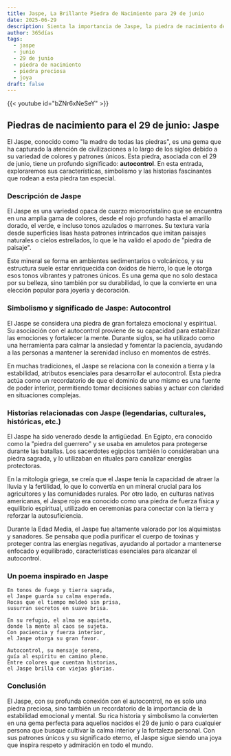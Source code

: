 ```yaml
---
title: Jaspe, La Brillante Piedra de Nacimiento para 29 de junio
date: 2025-06-29
description: Sienta la importancia de Jaspe, la piedra de nacimiento de 29 de junio que simboliza Autocontrol. Deje que su belleza y significado iluminen su día.
author: 365días
tags:
  - jaspe
  - junio
  - 29 de junio
  - piedra de nacimiento
  - piedra preciosa
  - joya
draft: false
---
```


{{< youtube id="bZNr6xNeSeY" >}}

## Piedras de nacimiento para el 29 de junio: Jaspe

El Jaspe, conocido como "la madre de todas las piedras", es una gema que ha capturado la atención de civilizaciones a lo largo de los siglos debido a su variedad de colores y patrones únicos. Esta piedra, asociada con el 29 de junio, tiene un profundo significado: **autocontrol**. En esta entrada, exploraremos sus características, simbolismo y las historias fascinantes que rodean a esta piedra tan especial.

### Descripción de Jaspe

El Jaspe es una variedad opaca de cuarzo microcristalino que se encuentra en una amplia gama de colores, desde el rojo profundo hasta el amarillo dorado, el verde, e incluso tonos azulados o marrones. Su textura varía desde superficies lisas hasta patrones intrincados que imitan paisajes naturales o cielos estrellados, lo que le ha valido el apodo de "piedra de paisaje".

Este mineral se forma en ambientes sedimentarios o volcánicos, y su estructura suele estar enriquecida con óxidos de hierro, lo que le otorga esos tonos vibrantes y patrones únicos. Es una gema que no solo destaca por su belleza, sino también por su durabilidad, lo que la convierte en una elección popular para joyería y decoración.

### Simbolismo y significado de Jaspe: Autocontrol

El Jaspe se considera una piedra de gran fortaleza emocional y espiritual. Su asociación con el autocontrol proviene de su capacidad para estabilizar las emociones y fortalecer la mente. Durante siglos, se ha utilizado como una herramienta para calmar la ansiedad y fomentar la paciencia, ayudando a las personas a mantener la serenidad incluso en momentos de estrés.

En muchas tradiciones, el Jaspe se relaciona con la conexión a tierra y la estabilidad, atributos esenciales para desarrollar el autocontrol. Esta piedra actúa como un recordatorio de que el dominio de uno mismo es una fuente de poder interior, permitiendo tomar decisiones sabias y actuar con claridad en situaciones complejas.

### Historias relacionadas con Jaspe (legendarias, culturales, históricas, etc.)

El Jaspe ha sido venerado desde la antigüedad. En Egipto, era conocido como la "piedra del guerrero" y se usaba en amuletos para protegerse durante las batallas. Los sacerdotes egipcios también lo consideraban una piedra sagrada, y lo utilizaban en rituales para canalizar energías protectoras.

En la mitología griega, se creía que el Jaspe tenía la capacidad de atraer la lluvia y la fertilidad, lo que lo convertía en un mineral crucial para los agricultores y las comunidades rurales. Por otro lado, en culturas nativas americanas, el Jaspe rojo era conocido como una piedra de fuerza física y equilibrio espiritual, utilizado en ceremonias para conectar con la tierra y reforzar la autosuficiencia.

Durante la Edad Media, el Jaspe fue altamente valorado por los alquimistas y sanadores. Se pensaba que podía purificar el cuerpo de toxinas y proteger contra las energías negativas, ayudando al portador a mantenerse enfocado y equilibrado, características esenciales para alcanzar el autocontrol.

### Un poema inspirado en Jaspe

```
En tonos de fuego y tierra sagrada,  
el Jaspe guarda su calma esperada.  
Rocas que el tiempo moldeó sin prisa,  
susurran secretos en suave brisa.  

En su refugio, el alma se aquieta,  
donde la mente al caos se sujeta.  
Con paciencia y fuerza interior,  
el Jaspe otorga su gran favor.  

Autocontrol, su mensaje sereno,  
guía al espíritu en camino pleno.  
Entre colores que cuentan historias,  
el Jaspe brilla con viejas glorias.  
```

### Conclusión

El Jaspe, con su profunda conexión con el autocontrol, no es solo una piedra preciosa, sino también un recordatorio de la importancia de la estabilidad emocional y mental. Su rica historia y simbolismo la convierten en una gema perfecta para aquellos nacidos el 29 de junio o para cualquier persona que busque cultivar la calma interior y la fortaleza personal. Con sus patrones únicos y su significado eterno, el Jaspe sigue siendo una joya que inspira respeto y admiración en todo el mundo.